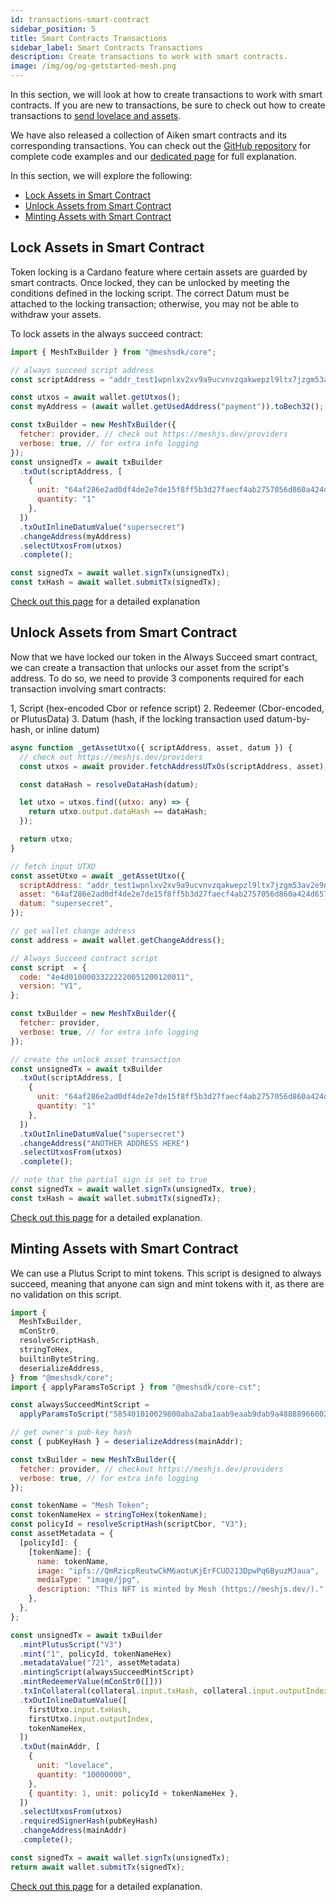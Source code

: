 ```yaml
---
id: transactions-smart-contract
sidebar_position: 5
title: Smart Contracts Transactions
sidebar_label: Smart Contracts Transactions
description: Create transactions to work with smart contracts.
image: /img/og/og-getstarted-mesh.png
---
```


In this section, we will look at how to create transactions to work with smart contracts. If you are new to transactions, be sure to check out how to create transactions to [send lovelace and assets](transactions-basic).

We have also released a collection of Aiken smart contracts and its corresponding transactions. You can check out the [GitHub repository](https://meshjs.dev/smart-contracts) for complete code examples and our [dedicated page](https://meshjs.dev/smart-contracts) for full explanation.

In this section, we will explore the following:

- [Lock Assets in Smart Contract](#lock-assets-in-smart-contract)
- [Unlock Assets from Smart Contract](#unlock-assets-from-smart-contract)
- [Minting Assets with Smart Contract](#minting-assets-with-smart-contract)

## Lock Assets in Smart Contract

Token locking is a Cardano feature where certain assets are guarded by smart contracts. 
Once locked, they can be unlocked by meeting the conditions defined in the locking script.
The correct Datum must be attached to the locking transaction; otherwise, you may not be able to withdraw your assets.

To lock assets in the always succeed contract:

```javascript
import { MeshTxBuilder } from "@meshsdk/core";

// always succeed script address
const scriptAddress = "addr_test1wpnlxv2xv9a9ucvnvzqakwepzl9ltx7jzgm53av2e9ncv4sysemm8";

const utxos = await wallet.getUtxos();
const myAddress = (await wallet.getUsedAddress("payment")).toBech32();

const txBuilder = new MeshTxBuilder({
  fetcher: provider, // check out https://meshjs.dev/providers
  verbose: true, // for extra info logging
});
const unsignedTx = await txBuilder
  .txOut(scriptAddress, [
    { 
      unit: "64af286e2ad0df4de2e7de15f8ff5b3d27faecf4ab2757056d860a424d657368546f6b656e",
      quantity: "1"
    },
  ])
  .txOutInlineDatumValue("supersecret")
  .changeAddress(myAddress)
  .selectUtxosFrom(utxos)
  .complete();

const signedTx = await wallet.signTx(unsignedTx);
const txHash = await wallet.submitTx(signedTx);
```

[Check out this page](https://meshjs.dev/apis/txbuilder/smart-contracts#lock-assets) for a detailed explanation

## Unlock Assets from Smart Contract

Now that we have locked our token in the Always Succeed smart contract, we can create a transaction that unlocks our asset from the script's address.
To do so, we need to provide 3 components required for each transaction involving smart contracts:

1, Script (hex-encoded Cbor or refence script) 
2. Redeemer (Cbor-encoded, or PlutusData)
3. Datum (hash, if the locking transaction used datum-by-hash, or inline datum)

```javascript
async function _getAssetUtxo({ scriptAddress, asset, datum }) {
  // check out https://meshjs.dev/providers
  const utxos = await provider.fetchAddressUTxOs(scriptAddress, asset);

  const dataHash = resolveDataHash(datum);

  let utxo = utxos.find((utxo: any) => {
    return utxo.output.dataHash == dataHash;
  });

  return utxo;
}

// fetch input UTXO
const assetUtxo = await _getAssetUtxo({
  scriptAddress: "addr_test1wpnlxv2xv9a9ucvnvzqakwepzl9ltx7jzgm53av2e9ncv4sysemm8",
  asset: "64af286e2ad0df4de2e7de15f8ff5b3d27faecf4ab2757056d860a424d657368546f6b656e",
  datum: "supersecret",
});

// get wallet change address
const address = await wallet.getChangeAddress();

// Always Succeed contract script
const script  = {
  code: "4e4d01000033222220051200120011",
  version: "V1",
};

const txBuilder = new MeshTxBuilder({
  fetcher: provider,
  verbose: true, // for extra info logging
});

// create the unlock asset transaction
const unsignedTx = await txBuilder
  .txOut(scriptAddress, [
    { 
      unit: "64af286e2ad0df4de2e7de15f8ff5b3d27faecf4ab2757056d860a424d657368546f6b656e",
      quantity: "1"
    },
  ])
  .txOutInlineDatumValue("supersecret")
  .changeAddress("ANOTHER ADDRESS HERE")
  .selectUtxosFrom(utxos)
  .complete();

// note that the partial sign is set to true
const signedTx = await wallet.signTx(unsignedTx, true);
const txHash = await wallet.submitTx(signedTx);
```

[Check out this page](https://meshjs.dev/apis/txbuilder/smart-contracts#unlock-assets) for a detailed explanation.

## Minting Assets with Smart Contract

We can use a Plutus Script to mint tokens. This script is designed to always succeed, meaning that anyone can sign and mint tokens with it, as there are no validation on this script.

```javascript
import {
  MeshTxBuilder,
  mConStr0,
  resolveScriptHash,
  stringToHex,
  builtinByteString,
  deserializeAddress,
} from "@meshsdk/core";
import { applyParamsToScript } from "@meshsdk/core-cst";

const alwaysSucceedMintScript =
  applyParamsToScript("585401010029800aba2aba1aab9eaab9dab9a4888896600264653001300600198031803800cc0180092225980099b8748000c01cdd500144c9289bae30093008375400516401830060013003375400d149a26cac8009", [])

// get owner's pub-key hash
const { pubKeyHash } = deserializeAddress(mainAddr);

const txBuilder = new MeshTxBuilder({
  fetcher: provider, // checkout https://meshjs.dev/providers
  verbose: true, // for extra info logging
});

const tokenName = "Mesh Token";
const tokenNameHex = stringToHex(tokenName);
const policyId = resolveScriptHash(scriptCbor, "V3");
const assetMetadata = {
  [policyId]: {
    [tokenName]: {
      name: tokenName,
      image: "ipfs://QmRzicpReutwCkM6aotuKjErFCUD213DpwPq6ByuzMJaua",
      mediaType: "image/jpg",
      description: "This NFT is minted by Mesh (https://meshjs.dev/).",
    },
  },
};

const unsignedTx = await txBuilder
  .mintPlutusScript("V3")
  .mint("1", policyId, tokenNameHex)
  .metadataValue("721", assetMetadata)
  .mintingScript(alwaysSucceedMintScript)
  .mintRedeemerValue(mConStr0([]))
  .txInCollateral(collateral.input.txHash, collateral.input.outputIndex)
  .txOutInlineDatumValue([
    firstUtxo.input.txHash,
    firstUtxo.input.outputIndex,
    tokenNameHex,
  ])
  .txOut(mainAddr, [
    {
      unit: "lovelace",
      quantity: "10000000",
    },
    { quantity: 1, unit: policyId + tokenNameHex },
  ])
  .selectUtxosFrom(utxos)
  .requiredSignerHash(pubKeyHash)
  .changeAddress(mainAddr)
  .complete();

const signedTx = await wallet.signTx(unsignedTx);
return await wallet.submitTx(signedTx);
```

[Check out this page](https://meshjs.dev/apis/txbuilder/minting#minting-assets-with-plutus-script) for a detailed explanation.
